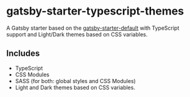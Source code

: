 # gatsby-starter-typescript-themes

A Gatsby starter based on the [gatsby-starter-default](https://github.com/gatsbyjs/gatsby-starter-default) with TypeScript support and Light/Dark themes based on CSS variables.

## Includes

* TypeScript
* CSS Modules
* SASS (for both: global styles and CSS Modules)
* Light and Dark themes based on CSS variables.

